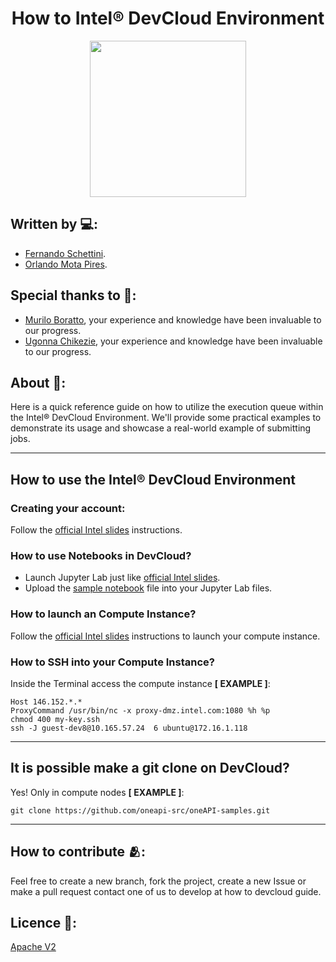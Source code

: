 <h1 align="center">How to Intel® DevCloud Environment</h1>

<div align="center">
	<a href="https://www.intel.com/content/www/us/en/developer/tools/devcloud/overview.html">
	<img height = "250em" src = "https://github.com/orlandomotapires/how_to_devcloud/assets/80331486/76c2ac8c-520e-42e8-a90c-be8c5abd90bf" />
    </a>
</div>

## Written by 💻:

- [Fernando Schettini](https://linktr.ee/fernandoschett).
- [Orlando Mota Pires](https://github.com/orlandomotapires).

## Special thanks to 🥰:

- [Murilo Boratto](http://lattes.cnpq.br/9222855062709254), your experience and knowledge have been invaluable to our progress.
- [Ugonna Chikezie](https://www.linkedin.com/in/ugonnachikezie/), your experience and knowledge have been invaluable to our progress.

## About 🤔:

Here is a quick reference guide on how to utilize the execution queue within the Intel® DevCloud Environment. We'll provide some practical examples to demonstrate its usage and showcase a real-world example of submitting jobs.

----

## How to use the Intel® DevCloud Environment

### Creating your account:

Follow the [official Intel slides](./slides/IDC_Getting_Started-For_Developers.pdf) instructions.

### How to use Notebooks in DevCloud?

- Launch Jupyter Lab just like [official Intel slides](./slides/IDC_Getting_Started-For_Developers.pdf).
- Upload the [sample notebook](./codes/MM_sequential_parallel.ipynb) file into your Jupyter Lab files.
  
### How to launch an Compute Instance?

Follow the [official Intel slides](./slides/IDC_Getting_Started-For_Developers.pdf) instructions to launch your compute instance.

### How to SSH into your Compute Instance?

Inside the Terminal access the compute instance **[ EXAMPLE ]**:

    Host 146.152.*.*
    ProxyCommand /usr/bin/nc -x proxy-dmz.intel.com:1080 %h %p
    chmod 400 my-key.ssh
    ssh -J guest-dev8@10.165.57.24  6 ubuntu@172.16.1.118

----

## It is possible make a git clone on DevCloud?

Yes! Only in compute nodes **[ EXAMPLE ]**:

    git clone https://github.com/oneapi-src/oneAPI-samples.git

----

## How to contribute 🫂:

Feel free to create a new branch, fork the project, create a new Issue or make a pull request contact one of us to develop at how to devcloud guide.

## Licence 📜:

[Apache V2](https://choosealicense.com/licenses/apache-2.0/)